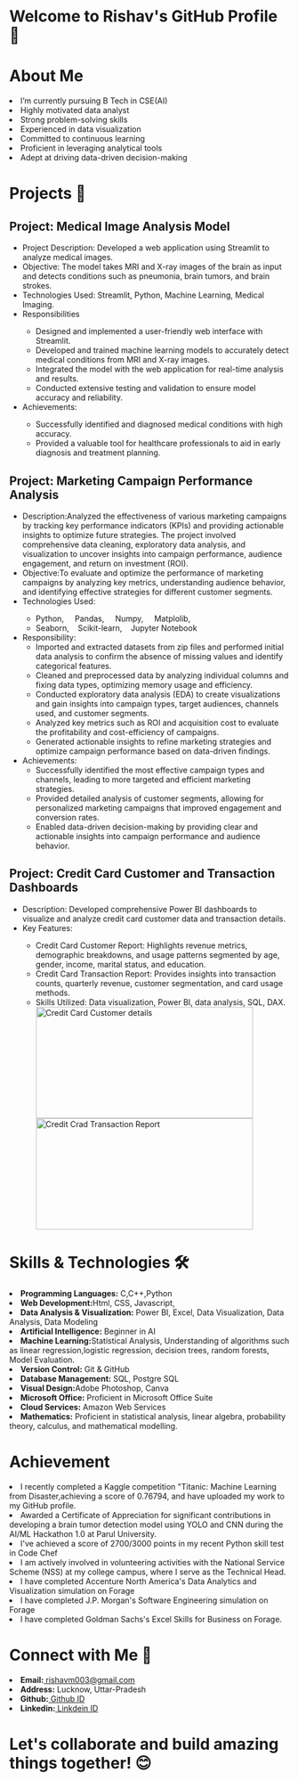 # Welcome to Rishav's GitHub Profile 👋

# About Me 
<li> 
I’m currently pursuing B Tech in CSE(AI)
<li>Highly motivated data analyst
<li>
Strong problem-solving skills
<li>
Experienced in data visualization
<li>
Committed to continuous learning
<li>
Proficient in leveraging analytical tools
<li>
Adept at driving data-driven decision-making
</li>

# Projects 🚀
<h2>Project: Medical Image Analysis Model<br> </h2>
<ul>
<li>Project Description: Developed a web application using Streamlit to analyze medical images.<br></li>
<li>Objective: The model takes MRI and X-ray images of the brain as input and detects conditions such as pneumonia, brain tumors, and brain strokes.<br></li>
<li>Technologies Used: Streamlit, Python, Machine Learning, Medical Imaging.<br></li>
<li>Responsibilities</li>
    <ul>
        <li>Designed and implemented a user-friendly web interface with Streamlit.</li>
        <li>Developed and trained machine learning models to accurately detect medical conditions from MRI and X-ray images.</li>
        <li>Integrated the model with the web application for real-time analysis and results.</li>
        <li>Conducted extensive testing and validation to ensure model accuracy and reliability.</li>
    </ul>
<li>Achievements:</li>
    <ul>
        <li>Successfully identified and diagnosed medical conditions with high accuracy.</li>
        <li>Provided a valuable tool for healthcare professionals to aid in early diagnosis and treatment planning.</li>
    </ul>
</ul>
</li>
<h2>Project: Marketing Campaign Performance Analysis</h2>
<ul>
<li>Description:Analyzed the effectiveness of various marketing campaigns by tracking key performance indicators (KPIs) and providing actionable insights to optimize future strategies. The project involved comprehensive data cleaning, exploratory data analysis, and visualization to uncover insights into campaign performance, audience engagement, and return on investment (ROI).</li>
<li>Objective:To evaluate and optimize the performance of marketing campaigns by analyzing key metrics, understanding audience behavior, and identifying effective strategies for different customer segments.</li>
<li>Technologies Used:</li>
<ul>
<li>Python,&nbsp;&nbsp;&nbsp;&nbsp; Pandas,&nbsp;&nbsp;&nbsp;&nbsp; Numpy,&nbsp;&nbsp;&nbsp;&nbsp; Matplolib,&nbsp;&nbsp;&nbsp;&nbsp;  </li> 
<li>Seaborn,&nbsp;&nbsp;&nbsp;&nbsp;Scikit-learn,&nbsp;&nbsp;&nbsp;&nbsp;Jupyter Notebook</li>
</ul>
<li>Responsibility:
<ul>
<li>
Imported and extracted datasets from zip files and performed initial data analysis to confirm the absence of missing values and identify categorical features.
<li>
Cleaned and preprocessed data by analyzing individual columns and fixing data types, optimizing memory usage and efficiency.
<li>
Conducted exploratory data analysis (EDA) to create visualizations and gain insights into campaign types, target audiences, channels used, and customer segments.
<li>
Analyzed key metrics such as ROI and acquisition cost to evaluate the profitability and cost-efficiency of campaigns.
<li>
Generated actionable insights to refine marketing strategies and optimize campaign performance based on data-driven findings.
</li>
</ul>
<li>Achievements:
<ul>
<li>
Successfully identified the most effective campaign types and channels, leading to more targeted and efficient marketing strategies.
<li>
Provided detailed analysis of customer segments, allowing for personalized marketing campaigns that improved engagement and conversion rates.
<li>
Enabled data-driven decision-making by providing clear and actionable insights into campaign performance and audience behavior.
</li>
</ul>
</li>
</ul>
<h2>Project: Credit Card Customer and Transaction Dashboards</h2>
<ul>
<li>Description: Developed comprehensive Power BI dashboards to visualize and analyze credit card customer data and transaction details.<br></li>
<li>Key Features:</li>
  <ul>
    <li>Credit Card Customer Report: Highlights revenue metrics, demographic breakdowns, and usage patterns segmented by age, gender, income, marital status, and education.<br></li>
    <li>Credit Card Transaction Report: Provides insights into transaction counts, quarterly revenue, customer segmentation, and card usage methods.<br></li>
    <li>Skills Utilized: Data visualization, Power BI, data analysis, SQL, DAX.<br></li>
    <img src="https://github.com/user-attachments/assets/311f034e-3e2d-4da4-ad1a-95506077ad37" alt="Credit Card Customer details" width="390" height="200">
    <img src="https://github.com/user-attachments/assets/b878c9b7-de62-4a34-8950-83b5af81cca2" alt="Credit Crad Transaction Report" width="390" height="200">
  </ul>
</ul>


# Skills & Technologies 🛠️
<li>
<b>Programming Languages:</b> C,C++,Python
<li>
<b>Web Development:</b>Html, CSS, Javascript,    
<li>
<b> Data Analysis & Visualization:</b> Power BI, Excel, Data Visualization, Data Analysis, Data Modeling
<li>
<b>Artificial Intelligence:</b> Beginner in AI
<li>
<b> Machine Learning:</b>Statistical Analysis, Understanding of algorithms such as linear regression,logistic regression, decision trees, random forests, Model Evaluation.<br>
<li>
<b>Version Control:</b> Git & GitHub
<li>
<b>Database Management:</b> SQL, Postgre SQL
<li>
<b>Visual Design:</b>Adobe Photoshop, Canva
<li>
<b> Microsoft Office:</b> Proficient in Microsoft Office Suite
<li>
<b>Cloud Services:</b> Amazon Web Services
<li>
<b> Mathematics:</b> Proficient in statistical analysis, linear algebra, probability theory, calculus, and mathematical modelling. <br>
</li>

 # Achievement
<li>
 I recently completed a Kaggle competition "Titanic: Machine Learning from Disaster,achieving a score of 0.76794, and have uploaded my work to my GitHub profile.<br>
<li>
Awarded a Certificate of Appreciation for significant contributions in developing a brain tumor detection model using YOLO and CNN during the AI/ML Hackathon 1.0 at Parul University.<br>
<li>
 I've achieved a score of 2700/3000 points in my recent Python skill test in Code Chef
<li>
 I am actively involved in volunteering activities with the National Service Scheme (NSS) at my college campus, where I serve as the Technical Head.<br>
<li>
 I have completed Accenture North America's Data Analytics and Visualization simulation on Forage<br>
<li>
 I have completed J.P. Morgan's Software Engineering simulation on Forage<br>
 <li>I have completed Goldman Sachs's Excel Skills for Business on Forage. <br>

</li>

 # Connect with Me 🤝
<li>
<b>Email:</b><a href="rishavm003@gmail.com"> rishavm003@gmail.com</a>
<li>
<b>Address:</b> Lucknow, Uttar-Pradesh
<li>
<b>Github:</b><a href="https://github.com/rishavm003"> Github ID</a>
<li>
<b>Linkedin:</b><a href="https://www.linkedin.com/in/rishav-mishra-a95a85224?lipi=urn%3Ali%3Apage%3Ad_flagship3_profile_view_base_contact_details%3BAOmZA9DNTj65hTvsJJqMjg%3D%3D"> Linkdein ID</a>
 </li>


 # Let's collaborate and build amazing things together! 😊
